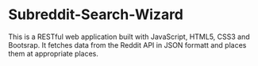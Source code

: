 # Subreddit-Search-Wizard
This is a RESTful web application built with JavaScript, HTML5, CSS3 and Bootsrap. It fetches data from the Reddit API in JSON formatt and places them at appropriate places.
